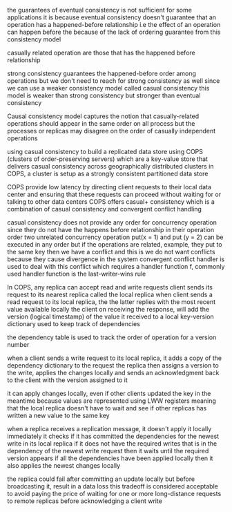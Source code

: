 the guarantees of eventual consistency is not sufficient for some applications
it is because eventual consistency doesn't guarantee that an operation has a happened-before relationship i.e the effect of an operation can happen before the because of the lack of ordering guarantee from this consistency model 

casually related operation are those that has the happened before relationship

strong consistency guarantees the happened-before order among operations
but we don't need to reach for strong consistency as well since we can use a weaker consistency model called casual consistency
this model is weaker than strong consistency but stronger than eventual consistency

Causal consistency model captures the notion that casually-related operations should appear in the same order on all process
but the processes or replicas may disagree on the order of casually independent operations

using casual consistency to build a replicated data store using COPS (clusters of order-preserving servers) which are a key-value store that delivers casual consistency across geographically distributed clusters
in COPS, a cluster is setup as a strongly consistent partitioned data store

COPS provide low latency by directing client requests to their local data center and ensuring that these requests can proceed without waiting for or talking to other data centers
COPS offers casual+ consistency which is a combination of casual consistency and convergent conflict handling

casual consistency does not provide any order for concurrency operation since they do not have the happens before relationship in their operation order
two unrelated concurrency operation put(x = 1) and put (y = 2) can be executed in any order 
but if the operations are related, example, they put to the same key then we have a conflict and this is we do not want conflicts because they cause divergence in the system 
convergent conflict handler is used to deal with this conflict which requires a handler function f, commonly used handler function is the last-writer-wins rule

In COPS, any replica can accept read and write requests
client sends its request to its nearest replica called the local replica
when client sends a read request to its local replica, the the latter replies with the most recent value available locally
the client on receiving the response, will add the version (logical timestamp) of the value it received to a local key-version dictionary used to keep track of dependencies

the dependency table is used to track the order of operation for a version number

when a client sends a write request to its local replica, it adds a copy of the dependency dictionary to the request
the replica then assigns a version to the write, applies the changes locally and sends an acknowledgment back to the client with the version assigned to it

it can apply changes locally, even if other clients updated the key in the meantime because values are represented using LWW registers meaning that the local replica doesn't have to wait and see if other replicas has written a new value to the same key

when a replica receives a replication message, it doesn't apply it locally immediately 
it checks if it has committed the dependencies for the newest write in its local replica
if it does not have the required writes that is in the dependency of the newest write request then it waits until the required version appears
if all the dependencies have been applied locally then it also applies the newest changes locally

the replica could fail after committing an update locally but before broadcasting it, result in a data loss
this tradeoff is considered acceptable to avoid paying the price of waiting for one or more long-distance requests to remote replicas before acknowledging a client write
